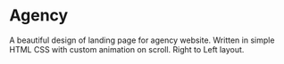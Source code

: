 # Agency
A beautiful design of landing page for agency website.
Written in simple HTML CSS with custom animation on scroll.
Right to Left layout.
